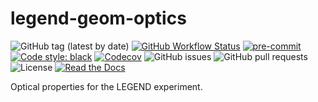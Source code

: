 # legend-geom-optics

![GitHub tag (latest by date)](https://img.shields.io/github/v/tag/legend-exp/legend-geom-optics?logo=git)
[![GitHub Workflow Status](https://img.shields.io/github/checks-status/legend-exp/legend-geom-optics/main?label=main%20branch&logo=github)](https://github.com/legend-exp/legend-geom-optics/actions)
[![pre-commit](https://img.shields.io/badge/pre--commit-enabled-brightgreen?logo=pre-commit&logoColor=white)](https://github.com/pre-commit/pre-commit)
[![Code style: black](https://img.shields.io/badge/code%20style-black-000000.svg)](https://github.com/psf/black)
[![Codecov](https://img.shields.io/codecov/c/github/legend-exp/legend-geom-optics?logo=codecov)](https://app.codecov.io/gh/legend-exp/legend-geom-optics)
![GitHub issues](https://img.shields.io/github/issues/legend-exp/legend-geom-optics?logo=github)
![GitHub pull requests](https://img.shields.io/github/issues-pr/legend-exp/legend-geom-optics?logo=github)
![License](https://img.shields.io/github/license/legend-exp/legend-geom-optics)
[![Read the Docs](https://img.shields.io/readthedocs/legend-geom-optics?logo=readthedocs)](https://legend-geom-optics.readthedocs.io)

Optical properties for the LEGEND experiment.
